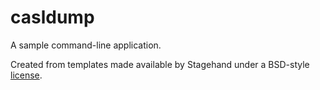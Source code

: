 # casldump

A sample command-line application.

Created from templates made available by Stagehand under a BSD-style
[license](https://github.com/dart-lang/stagehand/blob/master/LICENSE).
